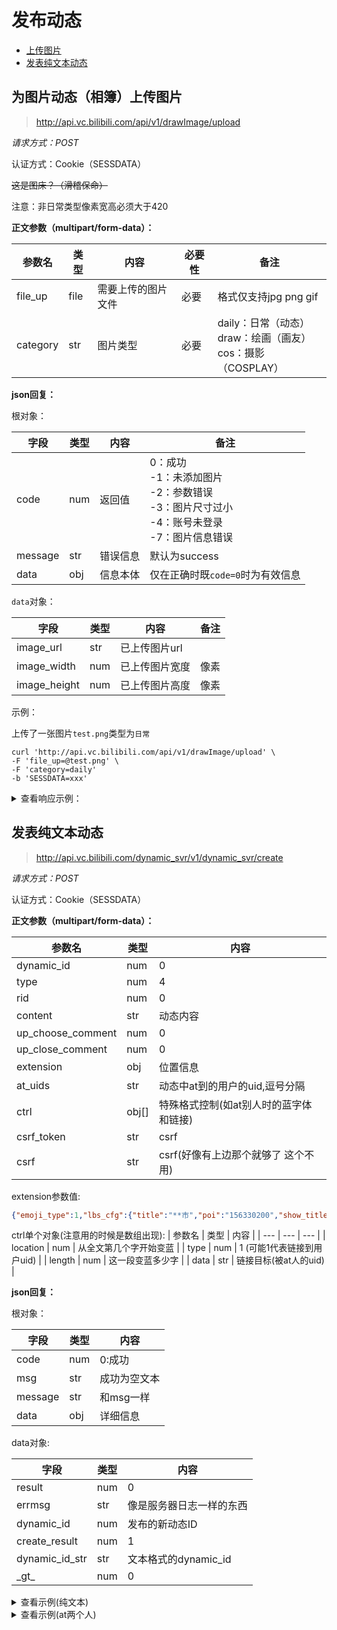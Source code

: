 # 发布动态

+ [上传图片](#为图片动态（相簿）上传图片)
+ [发表纯文本动态](#发表纯文本动态)


## 为图片动态（相簿）上传图片

> http://api.vc.bilibili.com/api/v1/drawImage/upload

*请求方式：POST*

认证方式：Cookie（SESSDATA）

~~这是图床？（滑稽保命）~~

注意：非日常类型像素宽高必须大于420

**正文参数（multipart/form-data）：**

| 参数名   | 类型 | 内容               | 必要性 | 备注                                                         |
| -------- | ---- | ------------------ | ------ | ------------------------------------------------------------ |
| file_up  | file | 需要上传的图片文件 | 必要   | 格式仅支持jpg  png  gif                                      |
| category | str  | 图片类型           | 必要   | daily：日常（动态）<br />draw：绘画（画友）<br />cos：摄影（COSPLAY） |

**json回复：**

根对象：

| 字段    | 类型 | 内容     | 备注                                                         |
| ------- | ---- | -------- | ------------------------------------------------------------ |
| code    | num  | 返回值   | 0：成功 <br />-1：未添加图片<br />-2：参数错误<br />-3：图片尺寸过小<br />-4：账号未登录<br />-7：图片信息错误 |
| message | str  | 错误信息 | 默认为success                                                |
| data    | obj  | 信息本体 | 仅在正确时既`code=0`时为有效信息                             |

`data`对象：

| 字段         | 类型 | 内容           | 备注 |
| ------------ | ---- | -------------- | ---- |
| image_url | str  | 已上传图片url  |      |
| image_width  | num  | 已上传图片宽度 | 像素 |
| image_height | num  | 已上传图片高度 | 像素 |

示例：

上传了一张图片`test.png`类型为`日常`

```shell
curl 'http://api.vc.bilibili.com/api/v1/drawImage/upload' \
-F 'file_up=@test.png' \
-F 'category=daily'
-b 'SESSDATA=xxx'
```

<details>
<summary>查看响应示例：</summary>

```json
{
    "code":0,
    "message":"success",
    "data":{
     "image_url":"http:\/\/i0.hdslb.com\/bfs\/album\/13f9523efe186a8066b2d72e80283cea2437eb62.png",
        "image_width":1225,
        "image_height":850
    }
}
```

</details>


## 发表纯文本动态

> http://api.vc.bilibili.com/dynamic_svr/v1/dynamic_svr/create

*请求方式：POST*

认证方式：Cookie（SESSDATA）

**正文参数（multipart/form-data）：**

| 参数名 | 类型 | 内容 |
| --- | --- | --- |
| dynamic_id | num | 0 |
| type | num | 4 |
| rid | num | 0 |
| content | str | 动态内容 |
| up_choose_comment | num | 0 |
| up_close_comment | num | 0 |
| extension | obj | 位置信息 |
| at_uids | str | 动态中at到的用户的uid,逗号分隔 |
| ctrl | obj[] | 特殊格式控制(如at别人时的蓝字体和链接) |
| csrf_token | str | csrf |
| csrf | str | csrf(好像有上边那个就够了 这个不用) |

extension参数值:
```json
{"emoji_type":1,"lbs_cfg":{"title":"**市","poi":"156330200","show_title":"**市","type":1,"address":"**市","location":{"lng":显示的经度数值,"lat":显示的纬度数值},"distance":0},"flag_cfg":{},"from_cfg":{"location":{"lat":用户实际纬度数值,"lng":用户实际经度数值}}}
```

ctrl单个对象(注意用的时候是数组出现):
| 参数名 | 类型 | 内容 |
| --- | --- | --- |
| location | num | 从全文第几个字开始变蓝 |
| type | num | 1 (可能1代表链接到用户uid) |
| length | num | 这一段变蓝多少字 |
| data | str | 链接目标(被at人的uid) |

**json回复：**

根对象：

| 字段 | 类型 | 内容 |
| --- | --- | --- |
| code | num | 0:成功 |
| msg | str | 成功为空文本 |
| message | str | 和msg一样 |
| data | obj | 详细信息 |

data对象:

| 字段 | 类型 | 内容 |
| --- | --- | --- |
| result | num | 0 |
| errmsg | str | 像是服务器日志一样的东西 |
| dynamic_id | num | 发布的新动态ID |
| create_result | num | 1 |
| dynamic_id_str | str | 文本格式的dynamic_id |
| \_gt_ | num | 0 |

<details>
<summary>查看示例(纯文本)</summary>

```bash
curl 'https://api.vc.bilibili.com/dynamic_svr/v1/dynamic_svr/create' \
    -X POST \
    -H 'User-Agent: Mozilla/5.0 (Windows NT 10.0; Win64; x64; rv:93.0) Gecko/20100101 Firefox/93.0' \
    -H 'Content-Type: application/x-www-form-urlencoded' \
    -H 'Referer: https://t.bilibili.com/' \
    -H 'Cookie: SESSDATA=******; bili_jct=de2731532b4ab96bc8536da948932668;' \
    --data-raw 'dynamic_id=0&type=4&rid=0&content=Hello%20Bug~&up_choose_comment=0&up_close_comment=0&extension=%7B%22emoji_type%22%3A1%2C%22from%22%3A%7B%22emoji_type%22%3A1%7D%2C%22flag_cfg%22%3A%7B%7D%7D&at_uids=&ctrl=%5B%5D&csrf_token=de2731532b4ab96bc8536da948932668&csrf=de2731532b4ab96bc8536da948932668'
```

```json
{
  "code": 0,
  "msg": "",
  "message": "",
  "data": {
    "result": 0,
    "errmsg": "; Create dynamic:588320531406678918, res:0, result:1; Push create kafka:0; Push create databus:0; Register comment result:0; Add outbox result:1",
    "dynamic_id": 588320531406678918,
    "create_result": 1,
    "dynamic_id_str": "588320531406678918",
    "_gt_": 0
  }
}

```

</details>

<details>
<summary>查看示例(at两个人)</summary>

动态正文
```
[热词系列_神仙UP]@暮光小猿wzt @社会易姐QwQ 
```

at_uids
```
15858903,293793435
```

ctrl
```json
[
  { "location": 11, "type": 1, "length": 9, "data": "15858903" },
  { "location": 20, "type": 1, "length": 9, "data": "293793435" }
]
```

命令
```bash
curl 'https://api.vc.bilibili.com/dynamic_svr/v1/dynamic_svr/create' \
    -X POST -H 'User-Agent: Mozilla/5.0 (Windows NT 10.0; Win64; x64; rv:93.0) Gecko/20100101 Firefox/93.0' \
    -H 'Accept: application/json, text/plain, */*' \
    -H 'Referer: https://t.bilibili.com/' \
    -H 'Cookie: SESSDATA=******; bili_jct=de2731532b4ab96bc8536da948932668' \
    --data-raw 'dynamic_id=0&type=4&rid=0&content=%5B%E7%83%AD%E8%AF%8D%E7%B3%BB%E5%88%97_%E7%A5%9E%E4%BB%99UP%5D%40%E6%9A%AE%E5%85%89%E5%B0%8F%E7%8C%BFwzt%20%40%E7%A4%BE%E4%BC%9A%E6%98%93%E5%A7%90QwQ%20&up_choose_comment=0&up_close_comment=0&extension=%7B%22emoji_type%22%3A1%2C%22from%22%3A%7B%22emoji_type%22%3A1%7D%2C%22flag_cfg%22%3A%7B%7D%7D&at_uids=15858903%2C293793435&ctrl=%5B%7B%22location%22%3A11%2C%22type%22%3A1%2C%22length%22%3A9%2C%22data%22%3A%2215858903%22%7D%2C%7B%22location%22%3A20%2C%22type%22%3A1%2C%22length%22%3A9%2C%22data%22%3A%22293793435%22%7D%5D&csrf_token=de2731532b4ab96bc8536da948932668&csrf=de2731532b4ab96bc8536da948932668'
```

</details>
